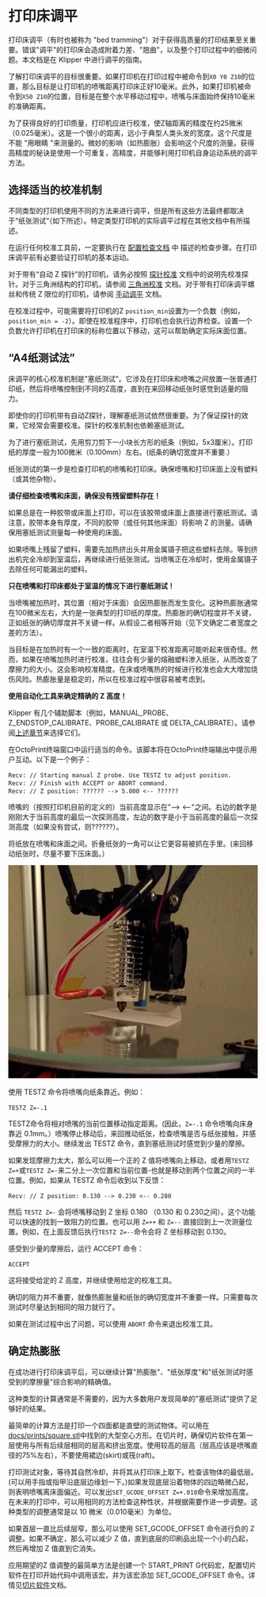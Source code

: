 # 打印床调平

打印床调平（有时也被称为 "bed tramming"）对于获得高质量的打印结果至关重要。错误"调平"的打印床会造成附着力差、"翘曲"，以及整个打印过程中的细微问题。本文档是在 Klipper 中进行调平的指南。

了解打印床调平的目标很重要。如果打印机在打印过程中被命令到`X0 Y0 Z10`的位置，那么目标是让打印机的喷嘴距离打印床正好10毫米。此外，如果打印机被命令到`X50 Z10`的位置，目标是在整个水平移动过程中，喷嘴与床面始终保持10毫米的准确距离。

为了获得良好的打印质量，打印机应进行校准，使Z轴距离的精度在约25微米（0.025毫米）。这是一个很小的距离，远小于典型人类头发的宽度。这个尺度是不能 "用眼睛 "来测量的。微妙的影响（如热膨胀）会影响这个尺度的测量。获得高精度的秘诀是使用一个可重复，高精度，并能够利用打印机自身运动系统的调平方法。

## 选择适当的校准机制

不同类型的打印机使用不同的方法来进行调平，但是所有这些方法最终都取决于“纸张测试“（如下所述）。特定类型打印机的实际调平过程在其他文档中有所描述。

在运行任何校准工具前，一定要执行在 [配置检查文档](Config_checks.md) 中 描述的检查步骤。在打印床调平前有必要验证打印机的基本运动。

对于带有“自动 Z 探针”的打印机，请务必按照 [探针校准](Probe_Calibrate.md) 文档中的说明先校准探针。对于三角洲结构的打印机，请参阅 [三角洲校准](Delta_Calibrate.md) 文档。对于带有打印床调平螺丝和传统 Z 限位的打印机，请参阅 [手动调平](Manual_Level.md) 文档。

在校准过程中，可能需要将打印机的Z `position_min`设置为一个负数（例如，`position_min = -2`）。即使在校准程序中，打印机也会执行边界检查。设置一个负数允许打印机在打印床的标称位置以下移动，这可以帮助确定实际床面位置。

## “A4纸测试法”

床调平的核心校准机制是"塞纸测试"。它涉及在打印床和喷嘴之间放置一张普通打印纸，然后将喷嘴控制到不同的Z高度，直到在来回移动纸张时感觉到适量的阻力。

即使你的打印机带有自动Z探针，理解塞纸测试依然很重要。为了保证探针的效果，它经常会需要校准。探针的校准机制也依赖塞纸测试。

为了进行塞纸测试，先用剪刀剪下一小块长方形的纸条（例如，5x3厘米）。打印纸的厚度一般为100微米（0.100mm）左右。(纸条的确切宽度并不重要.）

纸张测试的第一步是检查打印机的喷嘴和打印床。确保喷嘴和打印床面上没有塑料（或其他杂物）。

**请仔细检查喷嘴和床面，确保没有残留塑料存在！**

如果总是在一种胶带或床面上打印，可以在该胶带或床面上直接进行塞纸测试。请注意，胶带本身有厚度，不同的胶带（或任何其他床面）将影响 Z 的测量。请确保用塞纸测试测量每一种使用的床面。

如果喷嘴上残留了塑料，需要先加热挤出头并用金属镊子把这些塑料去除。等到挤出机完全冷却到室温后，再继续进行纸张测试。当喷嘴正在冷却时，使用金属镊子去除任何可能漏出的塑料。

**只在喷嘴和打印床都处于室温的情况下进行塞纸测试！**

当喷嘴被加热时，其位置（相对于床面）会因热膨胀而发生变化。这种热膨胀通常在100微米左右，大约是一张典型的打印纸的厚度。热膨胀的确切程度并不关键，正如纸张的确切厚度并不关键一样。从假设二者相等开始（见下文确定二者宽度之差的方法）。

当目标是在加热时有一个一致的距离时，在室温下校准距离可能听起来很奇怪。然而，如果在喷嘴加热时进行校准，往往会有少量的熔融塑料渗入纸张，从而改变了摩擦力的大小。这会影响校准精度。在床或喷嘴热的时候进行校准也会大大增加烧伤风险。热膨胀量是稳定的，所以在校准过程中很容易被考虑到。

**使用自动化工具来确定精确的 Z 高度！**

Klipper 有几个辅助脚本（例如，MANUAL_PROBE、Z_ENDSTOP_CALIBRATE、PROBE_CALIBRATE 或 DELTA_CALIBRATE）。请参阅[上述章节](#choose-the-appropriate-calibration-mechanism)来选择它们。

在OctoPrint终端窗口中运行适当的命令。该脚本将在OctoPrint终端输出中提示用户互动。以下是一个例子：

```
Recv: // Starting manual Z probe. Use TESTZ to adjust position.
Recv: // Finish with ACCEPT or ABORT command.
Recv: // Z position: ?????? --> 5.000 <-- ??????
```

喷嘴的（按照打印机目前的定义的）当前高度显示在"--> <--"之间。右边的数字是刚刚大于当前高度的最后一次探测高度，左边的数字是小于当前高度的最后一次探测高度（如果没有尝试，则??????）。

将纸放在喷嘴和床面之间。折叠纸张的一角可以让它更容易被抓在手里。(来回移动纸张时，尽量不要下压床面。）

![paper-test](img/paper-test.jpg)

使用 TESTZ 命令将喷嘴向纸条靠近。例如：

```
TESTZ Z=-.1
```

TESTZ命令将相对喷嘴的当前位置移动指定距离。(因此，`Z=-.1` 命令喷嘴向床身靠近 0.1mm。）喷嘴停止移动后，来回推动纸张，检查喷嘴是否与纸张接触，并感受摩擦力的大小。继续发出 TESTZ 命令，直到塞纸测试时感觉到少量的摩擦。

如果发现摩擦力太大，那么可以用一个正的 Z 值将喷嘴向上移动，或者用`TESTZ Z=+`或`TESTZ Z=-`来二分上一次位置和当前位置-也就是移动到两个位置之间的一半位置。例如，如果从 TESTZ 命令后收到以下反馈：

```
Recv: // Z position: 0.130 --> 0.230 <-- 0.280
```

然后 `TESTZ Z=-` 会将喷嘴移动到 Z 坐标 0.180 （0.130 和 0.230之间）。这个功能可以快速的找到一致阻力的位置。也可以用 `Z=++` 和 `Z=--` 直接回到上一次测量位置。例如，在上面反馈后执行`TESTZ Z=--`命令会将 Z 坐标移动到 0.130。

感受到少量的摩擦后，运行 ACCEPT 命令：

```
ACCEPT
```

这将接受给定的 Z 高度，并继续使用给定的校准工具。

确切的阻力并不重要，就像热膨胀量和纸张的确切宽度并不重要一样。只需要每次测试时尽量达到相同的阻力就行了。

如果在测试过程中出了问题，可以使用 `ABORT` 命令来退出校准工具。

## 确定热膨胀

在成功进行打印床调平后，可以继续计算"热膨胀"、"纸张厚度"和"纸张测试时感受到的摩擦量"综合影响的精确值。

这种类型的计算通常是不需要的，因为大多数用户发现简单的"塞纸测试"提供了足够好的结果。

最简单的计算方法是打印一个四面都是直壁的测试物体。可以用在[docs/prints/square.stl](prints/square.stl)中找到的大型空心方形。在切片时，确保切片软件在第一层使用与所有后续层相同的层高和挤出宽度。使用较高的层高（层高应该是喷嘴直径的75%左右），不要使用裙边(skirt)或筏(raft)。

打印测试对象，等待其自然冷却，并将其从打印床上取下。检查该物体的最低层。(可以用手指或指甲沿底层边缘划一下。)如果发现底层沿着物体的四边略微凸起，则表明喷嘴离床面偏近。可以发出`SET_GCODE_OFFSET Z=+.010`命令来增加高度。在未来的打印中，可以用相同的方法检查这种性状，并根据需要作进一步调整。这种类型的调整通常是以 10 微米（0.010毫米）为单位。

如果首层一直比后续层窄，那么可以使用 SET_GCODE_OFFSET 命令进行负的 Z 调整。如果不确定，那么可以减少 Z 值，直到底层的印刷品出现一个小的凸起，然后再增加 Z 值直到它消失。

应用期望的Z 值调整的最简单方法是创建一个 START_PRINT G代码宏，配置切片软件在打印开始代码中调用该宏，并为该宏添加 SET_GCODE_OFFSET 命令。详情见[切片软件](Slicers.md)文档。
